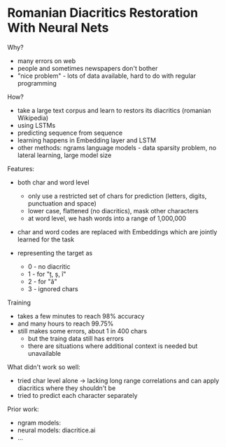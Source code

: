 # Romanian Diacritics Restoration With Neural Nets

Why?
 - many errors on web
 - people and sometimes newspapers don't bother
 - "nice problem" - lots of data available, hard to do with regular programming
 
How?
 - take a large text corpus and learn to restors its diacritics (romanian Wikipedia)
 - using LSTMs
 - predicting sequence from sequence
 - learning happens in Embedding layer and LSTM
 - other methods: ngrams language models - data sparsity problem, no lateral learning, large model size

Features:
 - both char and word level
    - only use a restricted set of chars for prediction (letters, digits, punctuation and space)
    - lower case, flattened (no diacritics), mask other characters
    - at word level, we hash words into a range of 1,000,000
 - char and word codes are replaced with Embeddings which are jointly learned for the task
    
 - representing the target as 
    - 0 - no diacritic
    - 1 - for "ț, ș, î"
    - 2 - for "ă"
    - 3 - ignored chars  

Training
 - takes a few minutes to reach 98% accuracy
 - and many hours to reach 99.75% 
 - still makes some errors, about 1 in 400 chars
    - but the traing data still has errors
    - there are situations where additional context is needed but unavailable
 
What didn't work so well:
 - tried char level alone -> lacking long range correlations and can apply diacritics where they shouldn't be
 - tried to predict each character separately
 
Prior work:
- ngram models:
- neural models: diacritice.ai
- ...
